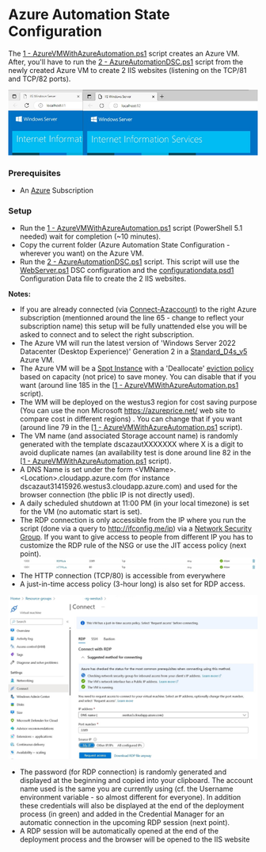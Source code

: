 # Azure Automation State Configuration

The [1 - AzureVMWithAzureAutomation.ps1](./1%20-%20AzureVMWithAzureAutomation.ps1) script creates an Azure VM. After, you'll have to run the [2 - AzureAutomationDSC.ps1](./2%20-%20AzureAutomationDSC.ps1) script from the newly created Azure VM to create 2 IIS websites (listening on the TCP/81 and TCP/82 ports).

![](docs/dscazautiis.jpg)

### Prerequisites 

  * An [Azure](https://portal.azure.com) Subscription

### Setup

* Run the [1 - AzureVMWithAzureAutomation.ps1](./1%20-%20AzureVMWithAzureAutomation.ps1) script (PowerShell 5.1 needed) wait for completion (~10 minutes).
* Copy the current folder (Azure Automation State Configuration - wherever you want) on the Azure VM.
* Run the [2 - AzureAutomationDSC.ps1](./2%20-%20AzureAutomationDSC.ps1) script. This script will use the [WebServer.ps1](WebServer.ps1) DSC configuration and the [configurationdata.psd1](configurationdata.psd1) Configuration Data file to create the 2 IIS websites.


**Notes:**
* If you are already connected (via [Connect-Azaccount](https://learn.microsoft.com/en-us/powershell/module/az.accounts/connect-azaccount)) to the right Azure subscription (mentionned around the line 65 - change to reflect your subscription name) this setup will be fully unattended else you will be asked to connect and to select the right subscription. 
* The Azure VM will run the latest version of 'Windows Server 2022 Datacenter (Desktop Experience)' Generation 2 in a [Standard_D4s_v5](https://learn.microsoft.com/en-us/azure/virtual-machines/dv5-dsv5-series) Azure VM.
* The Azure VM will be a [Spot Instance](https://learn.microsoft.com/en-us/azure/virtual-machines/spot-vms) with a 'Deallocate' [eviction policy](https://learn.microsoft.com/en-us/azure/architecture/guide/spot/spot-eviction#eviction-policy) based on capacity (not price) to save money. You can disable that if you want (around line 185 in the [[1 - AzureVMWithAzureAutomation.ps1](./1%20-%20AzureVMWithAzureAutomation.ps1) script).
* The WM will be deployed on the westus3 region for cost saving purpose (You can use the non Microsoft https://azureprice.net/ web site to compare cost in different regions) . You can change  that if you want (around line 79 in the [[1 - AzureVMWithAzureAutomation.ps1](./1%20-%20AzureVMWithAzureAutomation.ps1) script).
* The VM name (and associated Storage account name) is randomly generated with the template dscazautXXXXXXX where X is a digit to avoid duplicate names (an availability test is done around line 82 in the [[1 - AzureVMWithAzureAutomation.ps1](./1%20-%20AzureVMWithAzureAutomation.ps1) script).
* A DNS Name is set under the form \<VMName\>.\<Location\>.cloudapp.azure.com (for instance dscazaut31415926.westus3.cloudapp.azure.com) and used for the browser connection (the pblic IP is not directly used).
* A daily scheduled shutdown at 11:00 PM (in your local timezone) is set for the VM (no automatic start is set).
* The RDP connection is only accessible from the IP where you run the script (done via a query to http://ifconfig.me/ip) via a [Network Security Group](https://learn.microsoft.com/en-us/azure/virtual-network/network-security-group-how-it-works). If you want to give access to people from different IP you has to customize the RDP rule of the NSG or use the JIT access policy (next point).
![](docs/nsg.jpg)
* The HTTP connection (TCP/80) is accessible from everywhere
* A just-in-time access policy (3-hour long) is also set for RDP access.

![](docs/jit.jpg)

* The password (for RDP connection) is randomly generated and displayed at the beginning and copied into your clipboard. The account name used is the same you are currently using (cf. the Username environment variable - so almost different for everyone). In addition these credentials will also be displayed at the end of the deployment process (in green) and added in the Credential Manager for an automatic connection in the upcoming RDP session (next point).
* A RDP session will be automatically opened at the end of the deployment process and the browser will be opened to the IIS website